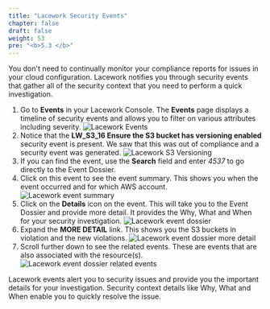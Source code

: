 ```yaml
---
title: "Lacework Security Events"
chapter: false
draft: false
weight: 53
pre: "<b>5.3 </b>"
---
```


You don't need to continually monitor your compliance reports for issues in your cloud configuration. Lacework notifies you through security events that gather all of the security context that you need to perform a quick investigation.

1. Go to **Events** in your Lacework Console. The **Events** page displays a timeline of security events and allows you to filter on various attributes including severity.
![Lacework Events](/images/lacework-events.png)
2. Notice that the **LW_S3_16 Ensure the S3 bucket has versioning enabled** security event is present. We saw that this was out of compliance and a security event was generated.
![Lacework S3 Versioning](/images/lacework-s3-versioning.png)
3. If you can find the event, use the **Search** field and enter _4537_ to go directly to the Event Dossier.
4. Click on this event to see the event summary. This shows you when the event occurred and for which AWS account.
![Lacework event summary](/images/lacework-event-summary.png)
5. Click on the **Details** icon on the event. This will take you to the Event Dossier and provide more detail. It provides the Why, What and When for your security investigation.
![Lacework event dossier](/images/lacework-event-dossier.png)
6. Expand the **MORE DETAIL** link. This shows you the S3 buckets in violation and the new violations.
![Lacework event dossier more detail](/images/lacework-event-dossier-more-detail.png)
7. Scroll further down to see the related events. These are events that are also associated with the resource(s).
![Lacework event dossier related events](/images/lacework-related-events.png)

Lacework events alert you to security issues and provide you the important details for your investigation. Security context details like Why, What and When enable you to quickly resolve the issue.